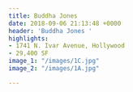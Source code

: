 ```yaml
---
title: Buddha Jones
date: 2018-09-06 21:13:48 +0000
header: 'Buddha Jones '
highlights:
- 1741 N. Ivar Avenue, Hollywood
- 29,400 SF
image_1: "/images/1C.jpg"
image_2: "/images/1A.jpg"

---
```

